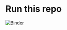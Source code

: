 # Run this repo

[![Binder](https://mybinder.org/badge_logo.svg)](https://mybinder.org/v2/gh/e-kotov/bind2/HEAD?urlpath=rstudio)

